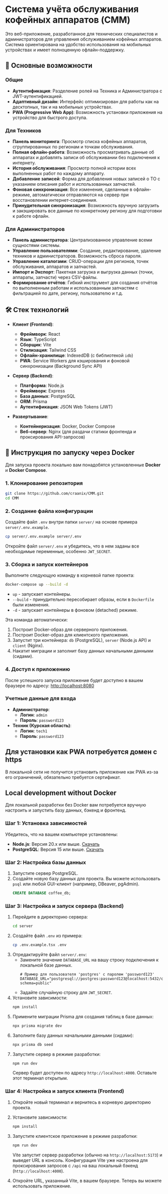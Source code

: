 # Система учёта обслуживания кофейных аппаратов (CMM)

Это веб-приложение, разработанное для технических специалистов и администраторов для управления обслуживанием кофейных аппаратов. Система ориентирована на удобство использования на мобильных устройствах и имеет полноценную офлайн-поддержку.

## 🚀 Основные возможности

### Общие
- **Аутентификация**: Разделение ролей на Техника и Администратора с JWT-аутентификацией.
- **Адаптивный дизайн**: Интерфейс оптимизирован для работы как на десктопных, так и на мобильных устройствах.
- **PWA (Progressive Web App)**: Возможность установки приложения на устройство для быстрого доступа.

### Для Техников
- **Панель мониторинга**: Просмотр списка кофейных аппаратов, сгруппированных по регионам и точкам обслуживания.
- **Полная офлайн-работа**: Возможность просматривать данные об аппаратах и добавлять записи об обслуживании без подключения к интернету.
- **История обслуживания**: Просмотр полной истории всех выполненных работ по каждому аппарату.
- **Добавление записей**: Форма для добавления новых записей о ТО с указанием описания работ и использованных запчастей.
- **Фоновая синхронизация**: Все изменения, сделанные в офлайн-режиме, автоматически отправляются на сервер при восстановлении интернет-соединения.
- **Принудительная синхронизация**: Возможность вручную загрузить и закэшировать все данные по конкретному региону для подготовки к работе офлайн.

### Для Администраторов
- **Панель администратора**: Централизованное управление всеми сущностями системы.
- **Управление пользователями**: Создание, редактирование, удаление техников и администраторов. Возможность сброса пароля.
- **Управление каталогами**: CRUD-операции для регионов, точек обслуживания, аппаратов и запчастей.
- **Импорт и Экспорт**: Пакетная загрузка и выгрузка данных (точки, аппараты, запчасти) через CSV-файлы.
- **Формирование отчётов**: Гибкий инструмент для создания отчётов по выполненным работам и использованным запчастям с фильтрацией по дате, региону, пользователю и т.д.

## 🛠️ Стек технологий

- **Клиент (Frontend)**:
  - **Фреймворк**: React
  - **Язык**: TypeScript
  - **Сборщик**: Vite
  - **Стилизация**: Tailwind CSS
  - **Офлайн-хранилище**: IndexedDB (с библиотекой `idb`)
  - **PWA**: Service Workers для кэширования и фоновой синхронизации (Background Sync API)

- **Сервер (Backend)**:
  - **Платформа**: Node.js
  - **Фреймворк**: Express
  - **База данных**: PostgreSQL
  - **ORM**: Prisma
  - **Аутентификация**: JSON Web Tokens (JWT)

- **Развертывание**:
  - **Контейнеризация**: Docker, Docker Compose
  - **Веб-сервер**: Nginx (для раздачи статики фронтенда и проксирования API-запросов)

## 🏁 Инструкция по запуску через Docker

Для запуска проекта локально вам понадобятся установленные **Docker** и **Docker Compose**.

### 1. Клонирование репозитория
```bash
git clone https://github.com/craanix/CMM.git
cd CMM
```

### 2. Создание файла конфигурации
Создайте файл `.env` внутри папки `server/` на основе примера `server/.env.example`.
```bash
cp server/.env.example server/.env
```
Откройте файл `server/.env` и убедитесь, что в нем заданы все необходимые переменные, особенно `JWT_SECRET`.

### 3. Сборка и запуск контейнеров
Выполните следующую команду в корневой папке проекта:
```bash
docker-compose up --build -d
```
- `up` - запускает контейнеры.
- `--build` - принудительно пересобирает образы, если в `Dockerfile` были изменения.
- `-d` - запускает контейнеры в фоновом (detached) режиме.

Эта команда автоматически:
1. Построит Docker-образ для серверного приложения.
2. Построит Docker-образ для клиентского приложения.
3. Запустит три контейнера: `db` (PostgreSQL), `server` (Node.js API) и `client` (Nginx).
4. Накатит миграции и заполнит базу данных начальными данными (сидами).

### 4. Доступ к приложению
После успешного запуска приложение будет доступно в вашем браузере по адресу:
[http://localhost:8080](http://localhost:8080)

### Учетные данные для входа
- **Администратор**:
  - **Логин**: `admin`
  - **Пароль**: `password123`
- **Техник (Курская область)**:
  - **Логин**: `tech1`
  - **Пароль**: `password123`
## Для установки как PWA потребуется домен с https
   В локальной сети не получится установить приложение как PWA из-за его ограничений, обязательно требуется сертификат.

##  Local development without Docker

Для локальной разработки без Docker вам потребуется вручную настроить и запустить базу данных, бэкенд и фронтенд.

### Шаг 1: Установка зависимостей
Убедитесь, что на вашем компьютере установлены:
- **Node.js**: Версия 20.x или выше. [Скачать](https://nodejs.org/)
- **PostgreSQL**: Версия 15 или выше. [Скачать](https://www.postgresql.org/download/)

### Шаг 2: Настройка базы данных
1.  Запустите сервер PostgreSQL.
2.  Создайте новую базу данных для проекта. Вы можете использовать `psql` или любой GUI-клиент (например, DBeaver, pgAdmin).
    ```sql
    CREATE DATABASE coffee_db;
    ```

### Шаг 3: Настройка и запуск сервера (Backend)
1.  Перейдите в директорию сервера:
    ```bash
    cd server
    ```
2.  Создайте файл `.env` из примера:
    ```bash
    cp .env.example.tsx .env
    ```
3.  Отредактируйте файл `server/.env`:
    -   Замените значение `DATABASE_URL` на вашу строку подключения к локальной базе данных.
        ```
        # Пример для пользователя 'postgres' с паролем 'password123'
        DATABASE_URL="postgresql://postgres:password123@localhost:5432/coffee_db?schema=public"
        ```
    -   Задайте случайную строку для `JWT_SECRET`.
4.  Установите зависимости:
    ```bash
    npm install
    ```
5.  Примените миграции Prisma для создания таблиц в базе данных:
    ```bash
    npx prisma migrate dev
    ```
6.  Заполните базу данных начальными данными (сидами):
    ```bash
    npx prisma db seed
    ```
7.  Запустите сервер в режиме разработки:
    ```bash
    npm run dev
    ```
    Сервер будет доступен по адресу `http://localhost:4000`. Оставьте этот терминал открытым.

### Шаг 4: Настройка и запуск клиента (Frontend)
1.  Откройте новый терминал и вернитесь в корневую директорию проекта.
2.  Установите зависимости:
    ```bash
    npm install
    ```
3.  Запустите клиентское приложение в режиме разработки:
    ```bash
    npm run dev
    ```
    Vite запустит сервер разработки (обычно на `http://localhost:5173`) и выведет URL в консоль. Конфигурация Vite уже настроена для проксирования запросов с `/api` на ваш локальный бэкенд (`http://localhost:4000`).

4.  Откройте URL, указанный Vite, в вашем браузере. Теперь вы можете использовать приложение.
